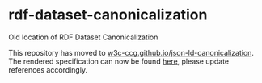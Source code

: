 # rdf-dataset-canonicalization
Old location of RDF Dataset Canonicalization

This repository has moved to [w3c-ccg.github.io/json-ld-canonicalization](https://github.com/w3c-ccg/rdf-dataset-canonicalization).
The rendered specification can now be found [here](https://w3c-ccg.github.io/rdf-dataset-canonicalization/spec),
please update references accordingly.